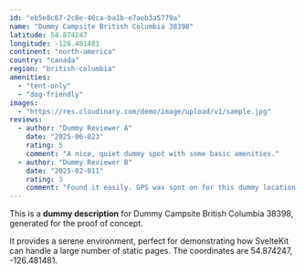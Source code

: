 ```yaml
---
id: "eb5e8c67-2c0e-46ca-ba1b-e7aeb3a5779a"
name: "Dummy Campsite British Columbia 38398"
latitude: 54.874247
longitude: -126.481481
continent: "north-america"
country: "canada"
region: "british-columbia"
amenities:
  - "tent-only"
  - "dog-friendly"
images:
  - "https://res.cloudinary.com/demo/image/upload/v1/sample.jpg"
reviews:
  - author: "Dummy Reviewer A"
    date: "2025-06-023"
    rating: 5
    comment: "A nice, quiet dummy spot with some basic amenities."
  - author: "Dummy Reviewer B"
    date: "2025-02-011"
    rating: 3
    comment: "Found it easily. GPS was spot on for this dummy location."
---
```


This is a **dummy description** for Dummy Campsite British Columbia 38398, generated for the proof of concept.

It provides a serene environment, perfect for demonstrating how SvelteKit can handle a large number of static pages. The coordinates are 54.874247, -126.481481.
